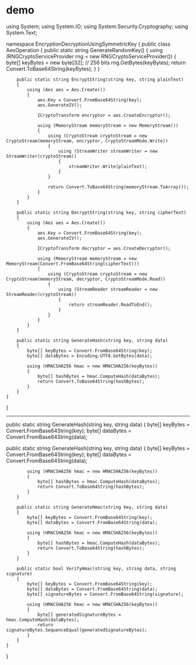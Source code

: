 # demo

using System;
using System.IO;
using System.Security.Cryptography;
using System.Text;

namespace EncryptionDecryptionUsingSymmetricKey
{
    public class AesOperation
    {
        public static string GenerateRandomKey()
        {
            using (RNGCryptoServiceProvider rng = new RNGCryptoServiceProvider())
            {
                byte[] keyBytes = new byte[32]; // 256 bits
                rng.GetBytes(keyBytes);
                return Convert.ToBase64String(keyBytes);
            }
        }

        public static string EncryptString(string key, string plainText)
        {
            using (Aes aes = Aes.Create())
            {
                aes.Key = Convert.FromBase64String(key);
                aes.GenerateIV();

                ICryptoTransform encryptor = aes.CreateEncryptor();

                using (MemoryStream memoryStream = new MemoryStream())
                {
                    using (CryptoStream cryptoStream = new CryptoStream(memoryStream, encryptor, CryptoStreamMode.Write))
                    {
                        using (StreamWriter streamWriter = new StreamWriter(cryptoStream))
                        {
                            streamWriter.Write(plainText);
                        }
                    }

                    return Convert.ToBase64String(memoryStream.ToArray());
                }
            }
        }

        public static string DecryptString(string key, string cipherText)
        {
            using (Aes aes = Aes.Create())
            {
                aes.Key = Convert.FromBase64String(key);
                aes.GenerateIV();

                ICryptoTransform decryptor = aes.CreateDecryptor();

                using (MemoryStream memoryStream = new MemoryStream(Convert.FromBase64String(cipherText)))
                {
                    using (CryptoStream cryptoStream = new CryptoStream(memoryStream, decryptor, CryptoStreamMode.Read))
                    {
                        using (StreamReader streamReader = new StreamReader(cryptoStream))
                        {
                            return streamReader.ReadToEnd();
                        }
                    }
                }
            }
        }

        public static string GenerateHash(string key, string data)
        {
            byte[] keyBytes = Convert.FromBase64String(key);
            byte[] dataBytes = Encoding.UTF8.GetBytes(data);

            using (HMACSHA256 hmac = new HMACSHA256(keyBytes))
            {
                byte[] hashBytes = hmac.ComputeHash(dataBytes);
                return Convert.ToBase64String(hashBytes);
            }
        }
    }
}





****





 public static string GenerateHash(string key, string data)
        {
            byte[] keyBytes = Convert.FromBase64String(key);
            byte[] dataBytes = Convert.FromBase64String(data);
            
 public static string GenerateHash(string key, string data)
        {
            byte[] keyBytes = Convert.FromBase64String(key);
            byte[] dataBytes = Convert.FromBase64String(data);


            using (HMACSHA256 hmac = new HMACSHA256(keyBytes))
            {
                byte[] hashBytes = hmac.ComputeHash(dataBytes);
                return Convert.ToBase64String(hashBytes);
            }
        }

        public static string GenerateHmac(string key, string data)
        {
            byte[] keyBytes = Convert.FromBase64String(key);
            byte[] dataBytes = Convert.FromBase64String(data);

            using (HMACSHA256 hmac = new HMACSHA256(keyBytes))
            {
                byte[] hashBytes = hmac.ComputeHash(dataBytes);
                return Convert.ToBase64String(hashBytes);
            }
        }

        public static bool VerifyHmac(string key, string data, string signature)
        {
            byte[] keyBytes = Convert.FromBase64String(key);
            byte[] dataBytes = Convert.FromBase64String(data);
            byte[] signatureBytes = Convert.FromBase64String(signature);

            using (HMACSHA256 hmac = new HMACSHA256(keyBytes))
            {
                byte[] generatedSignatureBytes = hmac.ComputeHash(dataBytes);
                return signatureBytes.SequenceEqual(generatedSignatureBytes);
            }
        }
    }
}

